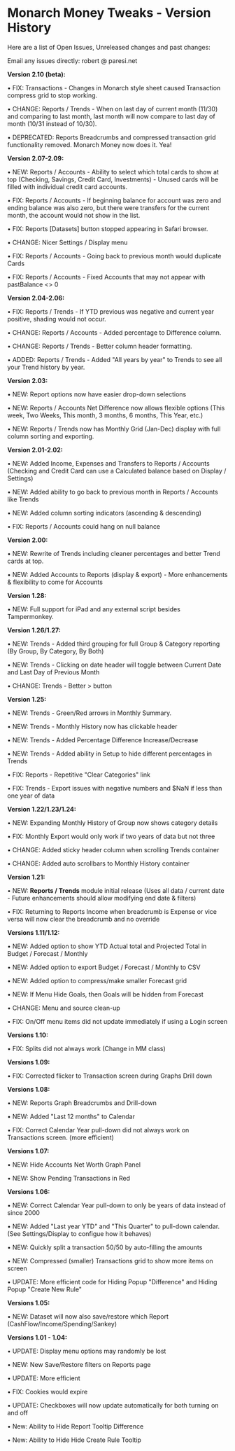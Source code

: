# Monarch Money Tweaks - Version History
Here are a list of Open Issues, Unreleased changes and past changes:

Email any issues directly:  robert @ paresi.net

**Version 2.10 (beta):**

• FIX: Transactions - Changes in Monarch style sheet caused Transaction compress grid to stop working.

• CHANGE: Reports / Trends - When on last day of current month (11/30) and comparing to last month, last month will now compare to last day of month (10/31 instead of 10/30).

• DEPRECATED: Reports Breadcrumbs and compressed transaction grid functionality removed.  Monarch Money now does it.  Yea!


**Version 2.07-2.09:**

• NEW: Reports / Accounts - Ability to select which total cards to show at top (Checking, Savings, Credit Card, Investments) - Unused cards will be filled with individual credit card accounts.

• FIX: Reports / Accounts - If beginning balance for account was zero and ending balance was also zero, but there were transfers for the current month, the account would not show in the list.  

• FIX: Reports [Datasets] button stopped appearing in Safari browser.

• CHANGE: Nicer Settings / Display menu

• FIX: Reports / Accounts - Going back to previous month would duplicate Cards

• FIX: Reports / Accounts - Fixed Accounts that may not appear with pastBalance <> 0

**Version 2.04-2.06:**

• FIX: Reports / Trends - If YTD previous was negative and current year positive, shading would not occur.

• CHANGE: Reports / Accounts - Added percentage to Difference column.

• CHANGE: Reports / Trends - Better column header formatting.

• ADDED: Reports / Trends - Added "All years by year" to Trends to see all your Trend history by year.


**Version 2.03:**

• NEW: Report options now have easier drop-down selections

• NEW: Reports / Accounts Net Difference now allows flexible options (This week, Two Weeks, This month, 3 months, 6 months, This Year, etc.)

• NEW: Reports / Trends now has Monthly Grid (Jan-Dec) display with full column sorting and exporting.


**Version 2.01-2.02:**

• NEW: Added Income, Expenses and Transfers to Reports / Accounts (Checking and Credit Card can use a Calculated balance based on Display / Settings)

• NEW: Added ability to go back to previous month in Reports / Accounts like Trends

• NEW: Added column sorting indicators (ascending & descending)

• FIX:  Reports / Accounts could hang on null balance

**Version 2.00:**

• NEW:  Rewrite of Trends including cleaner percentages and better Trend cards at top.

• NEW: Added Accounts to Reports (display & export)  - More enhancements & flexibility to come for Accounts

**Version 1.28:**

• NEW: Full support for iPad and any external script besides Tampermonkey.


**Version 1.26/1.27:**

• NEW: Trends - Added third grouping for full Group & Category reporting (By Group, By Category, By Both)

• NEW: Trends - Clicking on date header will toggle between Current Date and Last Day of Previous Month

• CHANGE: Trends - Better > button

**Version 1.25:**

• NEW: Trends - Green/Red arrows in Monthly Summary.

• NEW: Trends - Monthly History now has clickable header

• NEW: Trends - Added Percentage Difference Increase/Decrease 

• NEW: Trends - Added ability in Setup to hide different percentages in Trends

• FIX: Reports - Repetitive "Clear Categories" link

• FIX: Trends - Export issues with negative numbers and $NaN if less than one year of data


**Version 1.22/1.23/1.24:**

• NEW: Expanding Monthly History of Group now shows category details

• FIX: Monthly Export would only work if two years of data but not three

• CHANGE: Added sticky header column when scrolling Trends container

• CHANGE: Added auto scrollbars to Monthly History container

**Version 1.21:**

• NEW: **Reports / Trends** module initial release (Uses all data / current date - Future enhancements should allow modifying end date & filters)

• FIX: Returning to Reports Income when breadcrumb is Expense or vice versa will now clear the breadcrumb and no override


**Versions 1.11/1.12:**

• NEW:  Added option to show YTD Actual total and Projected Total in Budget / Forecast / Monthly

• NEW:  Added option to export Budget / Forecast / Monthly to CSV

• NEW:  Added option to compress/make smaller Forecast grid

• NEW:  If Menu Hide Goals, then Goals will be hidden from Forecast

• CHANGE:  Menu and source clean-up 

• FIX: On/Off menu items did not update immediately if using a Login screen 


**Versions 1.10:**

• FIX:  Splits did not always work (Change in MM class)

**Versions 1.09:**

• FIX:  Corrected flicker to Transaction screen during Graphs Drill down

**Versions 1.08:**

• NEW: Reports Graph Breadcrumbs and Drill-down

• NEW: Added "Last 12 months" to Calendar

• FIX: Correct Calendar Year pull-down did not always work on Transactions screen. (more efficient)

**Versions 1.07:**

• NEW: Hide Accounts Net Worth Graph Panel

• NEW: Show Pending Transactions in Red

**Versions 1.06:**

• NEW: Correct Calendar Year pull-down to only be years of data instead of since 2000

• NEW: Added "Last year YTD" and "This Quarter" to pull-down calendar. (See Settings/Display to configue how it behaves)

• NEW: Quickly split a transaction 50/50 by auto-filling the amounts

• NEW: Compressed (smaller) Transactions grid to show more items on screen

• UPDATE: More efficient code for Hiding Popup "Difference" and Hiding Popup "Create New Rule"

**Versions 1.05:**

• NEW: Dataset will now also save/restore which Report (CashFlow/Income/Spending/Sankey)

**Versions 1.01 - 1.04:**

• UPDATE: Display menu options may randomly be lost

• NEW: New Save/Restore filters on Reports page

• UPDATE: More efficient 

• FIX: Cookies would expire 

• UPDATE: Checkboxes will now update automatically for both turning on and off 

• New: Ability to Hide Report Tooltip Difference

• New: Ability to Hide Hide Create Rule Tooltip



